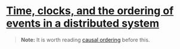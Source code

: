 # [Time, clocks, and the ordering of events in a distributed system](https://lamport.azurewebsites.net/pubs/time-clocks.pdf)

> **Note:** It is worth reading [causal ordering](./causal_ordering.md) before this.